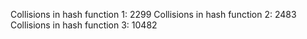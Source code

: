 Collisions in hash function 1: 2299
Collisions in hash function 2: 2483
Collisions in hash function 3: 10482
